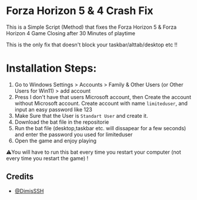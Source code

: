 # Forza Horizon 5 & 4 Crash Fix
This is a Simple Script (Method) that fixes the Forza Horizon 5 &amp; Forza Horizon 4 Game Closing after 30 Minutes of playtime

This is the only fix that doesn't block your taskbar/alttab/desktop etc !!

# Installation Steps:
1. Go to Windows Settings > Accounts > Family & Other Users (or Other Users for Win11) > add account
2. Press I don't have that users Microsoft account, then Create the account without Microsoft account. Create account with name ```limiteduser```, and input an easy password like 123
3. Make Sure that the User is ```Standart User``` and create it.
4. Download the bat file in the repositorie
5. Run the bat file (desktop,taskbar etc. will dissapear for a few seconds) and enter the password you used for limiteduser
6. Open the game and enjoy playing

⚠️You will have to run this bat every time you restart your computer (not every time you restart the game) !


## Credits
- [@DimisSSH](https://github.com/DimisSSH)
